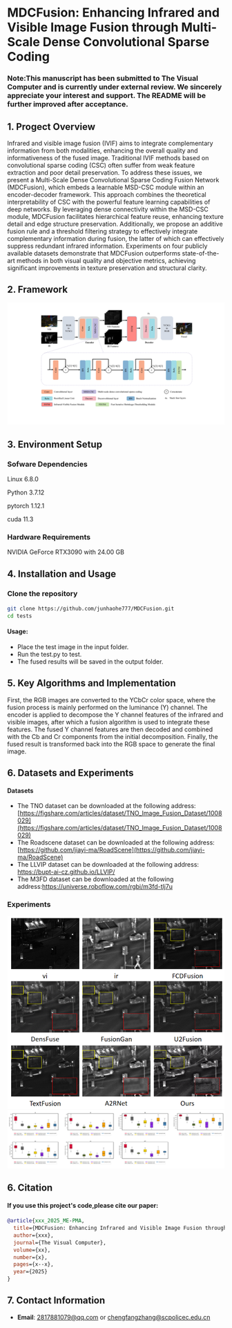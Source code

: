 # MDCFusion: Enhancing Infrared and Visible Image Fusion through Multi-Scale Dense Convolutional Sparse Coding
### Note:This manuscript has been submitted to The Visual Computer and is currently under external review. We sincerely appreciate your interest and support. The README will be further improved after acceptance.
## 1. Progect Overview
Infrared and visible image fusion (IVIF) aims to integrate complementary information from both modalities, enhancing the overall quality and informativeness of the fused image. Traditional IVIF methods based on convolutional sparse coding (CSC) often suffer from weak feature extraction and poor detail preservation. To address these issues, we present a Multi-Scale Dense Convolutional Sparse Coding Fusion Network (MDCFusion), which embeds a learnable MSD-CSC module within an encoder-decoder framework. This approach combines the theoretical interpretability of CSC with the powerful feature learning capabilities of deep networks. By leveraging dense connectivity within the MSD-CSC module, MDCFusion facilitates hierarchical feature reuse, enhancing texture detail and edge structure preservation. Additionally, we propose an additive fusion rule and a threshold filtering strategy to effectively integrate complementary information during fusion, the latter of which can effectively suppress redundant infrared information. Experiments on four publicly available datasets demonstrate that MDCFusion outperforms state-of-the-art methods in both visual quality and objective metrics, achieving significant improvements in texture preservation and structural clarity.
## 2. Framework
![示例图片](image/framework.jpg)
## 3. Environment Setup
### Sofware Dependencies
Linux 6.8.0

Python 3.7.12

pytorch 1.12.1

cuda 11.3
### Hardware Requirements
NVIDIA GeForce RTX3090 with 24.00 GB
## 4. Installation and Usage
### Clone the repository
```bash
git clone https://github.com/junhaohe777/MDCFusion.git
cd tests
```

#### Usage:
* Place the test image in the input folder.
* Run the test.py to test.
* The fused results will be saved in the output folder.

## 5. Key Algorithms and Implementation
First, the RGB images are converted to the YCbCr color space, where the fusion process is mainly performed on the luminance (Y) channel. The encoder is applied to decompose the Y channel features of the infrared and visible images, after which a fusion algorithm is used to integrate these features. The fused Y channel features are then decoded and combined with the Cb and Cr components from the initial decomposition. Finally, the fused result is transformed back into the RGB space to generate the final image.

## 6. Datasets and Experiments 

#### Datasets 
* The TNO dataset can be downloaded at the following address: [https://figshare.com/articles/dataset/TNO_Image_Fusion_Dataset/1008029](https://figshare.com/articles/dataset/TNO_Image_Fusion_Dataset/1008029)
* The Roadscene dataset can be downloaded at the following address: [https://github.com/jiayi-ma/RoadScene](https://github.com/jiayi-ma/RoadScene)
* The LLVIP dataset can be downloaded at the following address: https://bupt-ai-cz.github.io/LLVIP/
* The M3FD dataset can be downloaded at the following address:https://universe.roboflow.com/rgbi/m3fd-tlj7u

### Experiments 
![示例图片](image/result1.png)
![示例图片](image/result2.png)

## 6. Citation
#### If you use this project's code,please cite our paper:
```bibtex
@article{xxx_2025_ME-PMA,
  title={MDCFusion: Enhancing Infrared and Visible Image Fusion through Multi-Scale Dense Convolutional Sparse Coding},
  author={xxx},
  journal={The Visual Computer},
  volume={xx},
  number={x},
  pages={x--x},
  year={2025}
}
```
## 7. Contact Information
- **Email**: 2817881079@qq.com or chengfangzhang@scpolicec.edu.cn
